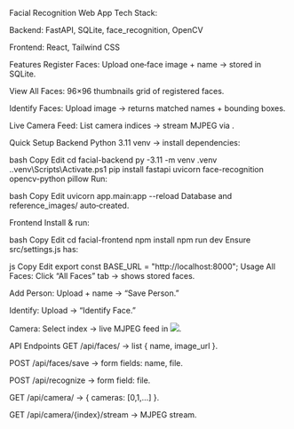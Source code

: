Facial Recognition Web App
Tech Stack:

Backend: FastAPI, SQLite, face_recognition, OpenCV

Frontend: React, Tailwind CSS

Features
Register Faces: Upload one‐face image + name → stored in SQLite.

View All Faces: 96×96 thumbnails grid of registered faces.

Identify Faces: Upload image → returns matched names + bounding boxes.

Live Camera Feed: List camera indices → stream MJPEG via <img>.

Quick Setup
Backend
Python 3.11 venv → install dependencies:

bash
Copy
Edit
cd facial-backend
py -3.11 -m venv .venv
.\.venv\Scripts\Activate.ps1
pip install fastapi uvicorn face-recognition opencv-python pillow
Run:

bash
Copy
Edit
uvicorn app.main:app --reload
Database and reference_images/ auto‐created.

Frontend
Install & run:

bash
Copy
Edit
cd facial-frontend
npm install
npm run dev
Ensure src/settings.js has:

js
Copy
Edit
export const BASE_URL = "http://localhost:8000";
Usage
All Faces: Click “All Faces” tab → shows stored faces.

Add Person: Upload + name → “Save Person.”

Identify: Upload → “Identify Face.”

Camera: Select index → live MJPEG feed in <img src="/api/camera/{index}/stream">.

API Endpoints
GET /api/faces/ → list { name, image_url }.

POST /api/faces/save → form fields: name, file.

POST /api/recognize → form field: file.

GET /api/camera/ → { cameras: [0,1,…] }.

GET /api/camera/{index}/stream → MJPEG stream.
